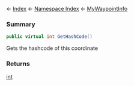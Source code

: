 ← [Index](Api-Index) ← [Namespace Index](Namespace-Index) ← [MyWaypointInfo](Sandbox.ModAPI.Ingame.MyWaypointInfo)

### Summary

```csharp
public virtual int GetHashCode()
```

Gets the hashcode of this coordinate

### Returns

[int](https://docs.microsoft.com/en-us/dotnet/api/system.int32?view=netframework-4.6)



